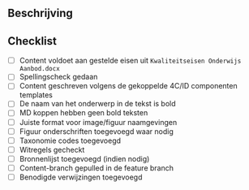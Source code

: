 ## Beschrijving
<!-- Geef een korte beschrijving wat er in deze PR wordt behandeld -->

## Checklist
- [ ] Content voldoet aan gestelde eisen uit `Kwaliteitseisen Onderwijs Aanbod.docx`
- [ ] Spellingscheck gedaan
- [ ] Content geschreven volgens de gekoppelde 4C/ID componenten templates
- [ ] De naam van het onderwerp in de tekst is bold
- [ ] MD koppen hebben geen bold teksten
- [ ] Juiste format voor image/figuur naamgevingen
- [ ] Figuur onderschriften toegevoegd waar nodig
- [ ] Taxonomie codes toegevoegd
- [ ] Witregels gecheckt
- [ ] Bronnenlijst toegevoegd (indien nodig)
- [ ] Content-branch gepulled in de feature branch
- [ ] Benodigde verwijzingen toegevoegd
